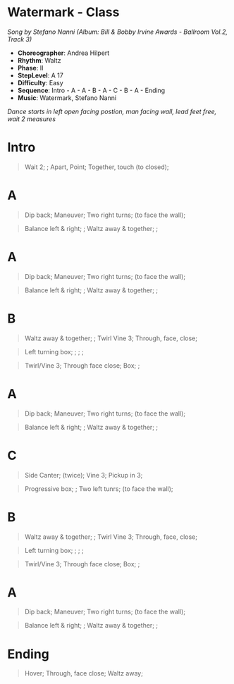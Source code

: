 # Watermark - Class
*Song by Stefano Nanni (Album: Bill & Bobby Irvine Awards - Ballroom Vol.2, Track 3)*

* **Choreographer**: Andrea Hilpert
* **Rhythm**: Waltz
* **Phase**: II
* **StepLevel**: A 17
* **Difficulty**: Easy
* **Sequence**: Intro - A - A - B - A - C - B - A - Ending
* **Music**: Watermark, Stefano Nanni

*Dance starts in left open facing postion, man facing wall, lead feet free, wait 2 measures*

# Intro

> Wait 2; ; Apart, Point; Together, touch (to closed);

# A

> Dip back; Maneuver; Two right turns; (to face the wall);

> Balance left & right; ; Waltz away & together; ;

# A

> Dip back; Maneuver; Two right turns; (to face the wall);

> Balance left & right; ; Waltz away & together; ;

# B

> Waltz away & together; ; Twirl Vine 3; Through, face, close;

> Left turning box; ; ; ;

> Twirl/Vine 3; Through face close; Box; ;

# A

> Dip back; Maneuver; Two right turns; (to face the wall);

> Balance left & right; ; Waltz away & together; ;

# C

> Side Canter; (twice); Vine 3; Pickup in 3;

> Progressive box; ; Two left tunrs; (to face the wall);

# B

> Waltz away & together; ; Twirl Vine 3; Through, face, close;

> Left turning box; ; ; ;

> Twirl/Vine 3; Through face close; Box; ;

# A

> Dip back; Maneuver; Two right turns; (to face the wall);

> Balance left & right; ; Waltz away & together; ;

# Ending

> Hover; Through, face close; Waltz away;
